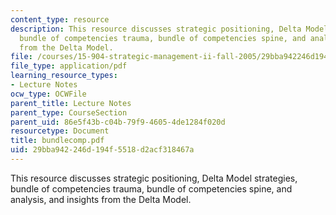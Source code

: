 ```yaml
---
content_type: resource
description: This resource discusses strategic positioning, Delta Model strategies,
  bundle of competencies trauma, bundle of competencies spine, and analysis, and insights
  from the Delta Model.
file: /courses/15-904-strategic-management-ii-fall-2005/29bba942246d194f5518d2acf318467a_bundlecomp.pdf
file_type: application/pdf
learning_resource_types:
- Lecture Notes
ocw_type: OCWFile
parent_title: Lecture Notes
parent_type: CourseSection
parent_uid: 86e5f43b-c04b-79f9-4605-4de1284f020d
resourcetype: Document
title: bundlecomp.pdf
uid: 29bba942-246d-194f-5518-d2acf318467a
---
```

This resource discusses strategic positioning, Delta Model strategies, bundle of competencies trauma, bundle of competencies spine, and analysis, and insights from the Delta Model.

